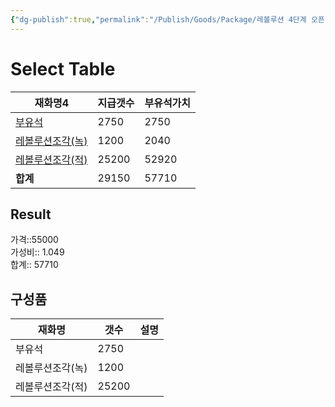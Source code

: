 ```yaml
---
{"dg-publish":true,"permalink":"/Publish/Goods/Package/레볼루션 4단계 오픈 팩/"}
---
```



# Select Table
<div><table class="dataview table-view-table"><thead class="table-view-thead"><tr class="table-view-tr-header"><th class="table-view-th"><span>재화명</span><span class="dataview small-text">4</span></th><th class="table-view-th"><span>지급갯수</span></th><th class="table-view-th"><span>부유석가치</span></th></tr></thead><tbody class="table-view-tbody"><tr><td><span><a data-tooltip-position="top" aria-label="Publish/Goods/Currencies/부유석.md" data-href="Publish/Goods/Currencies/부유석.md" href="Publish/Goods/Currencies/부유석.md" class="internal-link" target="_blank" rel="noopener nofollow">부유석</a></span></td><td>2750</td><td>2750</td></tr><tr><td><span><a data-tooltip-position="top" aria-label="Publish/Goods/Currencies/레볼루션조각(녹).md" data-href="Publish/Goods/Currencies/레볼루션조각(녹).md" href="Publish/Goods/Currencies/레볼루션조각(녹).md" class="internal-link" target="_blank" rel="noopener nofollow">레볼루션조각(녹)</a></span></td><td>1200</td><td>2040</td></tr><tr><td><span><a data-tooltip-position="top" aria-label="Publish/Goods/Currencies/레볼루션조각(적).md" data-href="Publish/Goods/Currencies/레볼루션조각(적).md" href="Publish/Goods/Currencies/레볼루션조각(적).md" class="internal-link" target="_blank" rel="noopener nofollow">레볼루션조각(적)</a></span></td><td>25200</td><td>52920</td></tr><tr><td><span><strong>합계</strong></span></td><td>29150</td><td>57710</td></tr></tbody></table></div><p><span><h2 data-heading="Result" dir="auto">Result</h2></span></p><span><span>가격::55000 <br></span></span><span><span>가성비:: 1.049 <br></span></span><span><span>합계:: 57710</span></span>

## 구성품
| **재화명** | **갯수** | 설명        |
| ------- | ------ | --------- |
| 부유석     | 2750   |           |
| 레볼루션조각(녹)   | 1200    |           |
| 레볼루션조각(적)     | 25200  |  |



